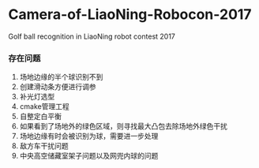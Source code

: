 # Camera-of-LiaoNing-Robocon-2017
Golf ball recognition in LiaoNing robot contest 2017



### 存在问题

1. 场地边缘的半个球识别不到
2. 创建滑动条方便进行调参
3. 补光灯选型
4. cmake管理工程
5. 自整定白平衡
6. 如果看到了场地外的绿色区域，则寻找最大凸包去除场地外绿色干扰
7. 场地边缘有时会被识别为球，需要进一步处理
8. 敌方车干扰问题
9. 中央高空储藏室架子问题以及网兜内球的问题

